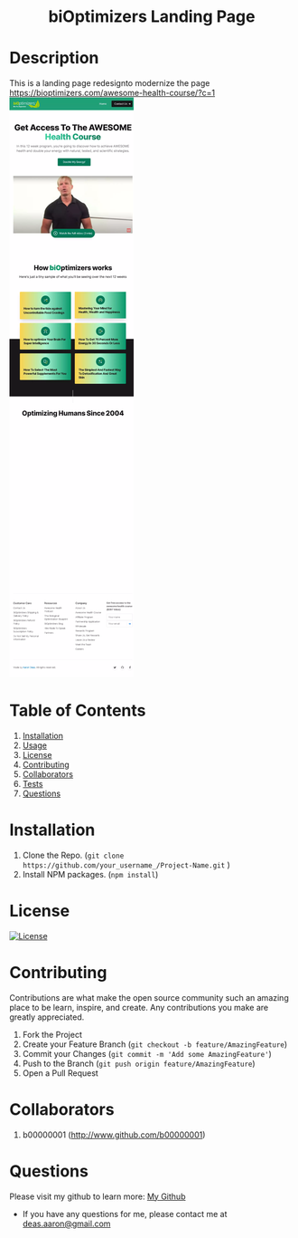 <h1 align='center'>biOptimizers Landing Page</h1>

# Description
This is a landing page redesignto modernize the page https://bioptimizers.com/awesome-health-course/?c=1
![Screencap](/src/images/screencap.webp)
# Table of Contents 
1. [Installation](#Installation)
2. [Usage](#Usage)
3. [License](#License)
4. [Contributing](#Contributing)
5. [Collaborators](#Collaborators)
6. [Tests](#Tests)
7. [Questions](#Questions)

# Installation
1. Clone the Repo. (```git clone https://github.com/your_username_/Project-Name.git```
)
2. Install NPM packages. (```npm install```)




# License
[![License](https://img.shields.io/badge/License-Apache%202.0-blue.svg)](https://opensource.org/licenses/Apache-2.0)

# Contributing
Contributions are what make the open source community such an amazing place to be learn, inspire, and create. Any contributions you make are greatly appreciated.
1. Fork the Project
2. Create your Feature Branch (```git checkout -b feature/AmazingFeature```)
3. Commit your Changes (```git commit -m 'Add some AmazingFeature'```)
4. Push to the Branch (```git push origin feature/AmazingFeature```)
5. Open a Pull Request

# Collaborators 
 1. b00000001 (http://www.github.com/b00000001)
 



# Questions
Please visit my github to learn more: <a href='http://github.com/b00000001'>My Github</a>
- If you have any questions for me, please contact me at deas.aaron@gmail.com
    